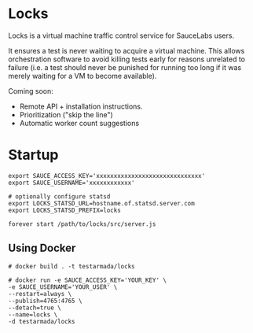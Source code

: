 # Locks

Locks is a virtual machine traffic control service for SauceLabs users. 

It ensures a test is never waiting to acquire a virtual machine. This allows orchestration software to avoid killing tests early for reasons unrelated to failure (i.e. a test should never be punished for running too long if it was merely waiting for a VM to become available).

Coming soon: 
  * Remote API + installation instructions.
  * Prioritization ("skip the line")
  * Automatic worker count suggestions



# Startup

```
export SAUCE_ACCESS_KEY='xxxxxxxxxxxxxxxxxxxxxxxxxxxxxx'
export SAUCE_USERNAME='xxxxxxxxxxxx'

# optionally configure statsd
export LOCKS_STATSD_URL=hostname.of.statsd.server.com
export LOCKS_STATSD_PREFIX=locks

forever start /path/to/locks/src/server.js
```

## Using Docker

```
# docker build . -t testarmada/locks

# docker run -e SAUCE_ACCESS_KEY='YOUR_KEY' \
-e SAUCE_USERNAME='YOUR_USER' \
--restart=always \
--publish=4765:4765 \
--detach=true \
--name=locks \
-d testarmada/locks
```
